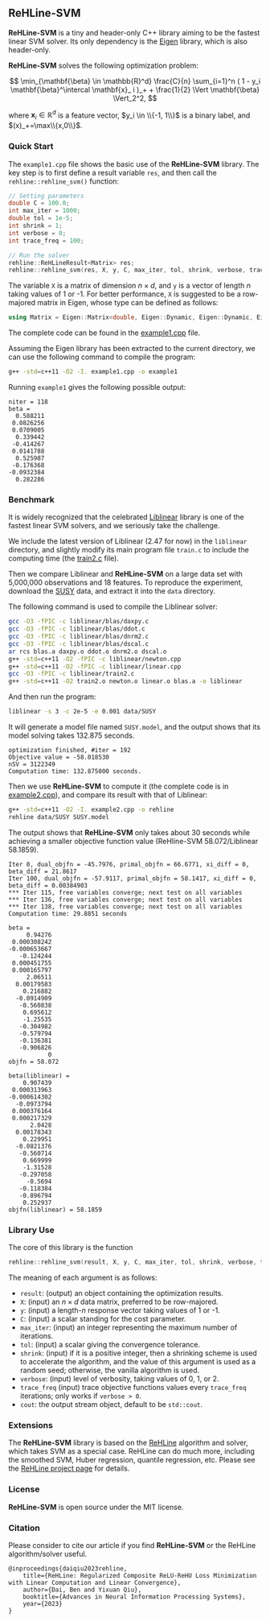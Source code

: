 ## ReHLine-SVM

**ReHLine-SVM** is a tiny and header-only C++ library aiming to be
the fastest linear SVM solver. Its only dependency is the
[Eigen](https://eigen.tuxfamily.org) library, which is also header-only.

**ReHLine-SVM** solves the following optimization problem:

$$
  \min_{\mathbf{\beta} \in \mathbb{R}^d} \frac{C}{n} \sum_{i=1}^n ( 1 - y_i \mathbf{\beta}^\intercal \mathbf{x}_ i )_+ + \frac{1}{2} \Vert \mathbf{\beta} \Vert_2^2,
$$

where $\mathbf{x}_ i \in \mathbb{R}^d$ is a feature vector, $y_i \in \\{-1, 1\\}$ is a binary label, and $(x)_+=\max\\{x,0\\}$.

### Quick Start

The `example1.cpp` file shows the basic use of the **ReHLine-SVM**
library. The key step is to first define a result variable `res`,
and then call the `rehline::rehline_svm()` function:

```cpp
// Setting parameters
double C = 100.0;
int max_iter = 1000;
double tol = 1e-5;
int shrink = 1;
int verbose = 0;
int trace_freq = 100;

// Run the solver
rehline::ReHLineResult<Matrix> res;
rehline::rehline_svm(res, X, y, C, max_iter, tol, shrink, verbose, trace_freq);
```

The variable `X` is a matrix of dimension $n\times d$, and `y`
is a vector of length $n$ taking values of 1 or -1.
For better performance, `X` is suggested to be a row-majored matrix
in Eigen, whose type can be defined as follows:

```cpp
using Matrix = Eigen::Matrix<double, Eigen::Dynamic, Eigen::Dynamic, Eigen::RowMajor>;
```

The complete code can be found in the [example1.cpp](example1.cpp) file.

Assuming the Eigen library has been extracted to the current directory,
we can use the following command to compile the program:

```bash
g++ -std=c++11 -O2 -I. example1.cpp -o example1
```

Running `example1` gives the following possible output:

```
niter = 118
beta =
  0.588211
 0.0826256
 0.0709005
  0.339442
 -0.414267
 0.0141788
  0.525987
 -0.176368
-0.0932384
  0.282286
```

### Benchmark

It is widely recognized that the celebrated
[Liblinear](https://www.csie.ntu.edu.tw/~cjlin/liblinear/) library
is one of the fastest linear SVM solvers,
and we seriously take the challenge.

We include the latest version of Liblinear (2.47 for now) in the
`liblinear` directory, and slightly modify its main program file
`train.c` to include the computing time
(the [train2.c](liblinear/train2.c) file).

Then we compare Liblinear and **ReHLine-SVM** on a large data set with
5,000,000 observations and 18 features. To reproduce the experiment,
download the [SUSY](https://www.csie.ntu.edu.tw/~cjlin/libsvmtools/datasets/binary/SUSY.xz) data,
and extract it into the `data` directory.

The following command is used to compile the Liblinear solver:

```bash
gcc -O3 -fPIC -c liblinear/blas/daxpy.c
gcc -O3 -fPIC -c liblinear/blas/ddot.c
gcc -O3 -fPIC -c liblinear/blas/dnrm2.c
gcc -O3 -fPIC -c liblinear/blas/dscal.c
ar rcs blas.a daxpy.o ddot.o dnrm2.o dscal.o
g++ -std=c++11 -O2 -fPIC -c liblinear/newton.cpp
g++ -std=c++11 -O2 -fPIC -c liblinear/linear.cpp
gcc -O3 -fPIC -c liblinear/train2.c
g++ -std=c++11 -O2 train2.o newton.o linear.o blas.a -o liblinear
```

And then run the program:

```bash
liblinear -s 3 -c 2e-5 -e 0.001 data/SUSY
```

It will generate a model file named `SUSY.model`, and the output
shows that its model solving takes 132.875 seconds.

```................*..*.*
optimization finished, #iter = 192
Objective value = -58.018530
nSV = 3122349
Computation time: 132.875000 seconds.
```

Then we use **ReHLine-SVM** to compute it
(the complete code is in [example2.cpp](example2.cpp)),
and compare its result with
that of Liblinear:

```bash
g++ -std=c++11 -O2 -I. example2.cpp -o rehline
rehline data/SUSY SUSY.model
```

The output shows that **ReHLine-SVM** only takes about 30 seconds
while achieving a smaller objective function value (ReHline-SVM 58.072/Liblinear 58.1859).

```
Iter 0, dual_objfn = -45.7976, primal_objfn = 66.6771, xi_diff = 0, beta_diff = 21.8617
Iter 100, dual_objfn = -57.9117, primal_objfn = 58.1417, xi_diff = 0, beta_diff = 0.00384903
*** Iter 115, free variables converge; next test on all variables
*** Iter 136, free variables converge; next test on all variables
*** Iter 138, free variables converge; next test on all variables
Computation time: 29.8851 seconds

beta =
     0.94276
 0.000308242
-0.000653667
   -0.124244
 0.000451755
 0.000165797
     2.06511
  0.00179583
    0.216882
  -0.0914909
   -0.560838
    0.695612
    -1.25535
   -0.304982
   -0.579794
   -0.136381
   -0.906826
           0
objfn = 58.072

beta(liblinear) =
    0.907439
 0.000313963
-0.000614302
  -0.0973794
 0.000376164
 0.000217329
      2.0428
  0.00178343
    0.229951
  -0.0821376
   -0.560714
    0.669999
    -1.31528
   -0.297058
     -0.5694
   -0.118384
   -0.896794
    0.252937
objfn(liblinear) = 58.1859
```

### Library Use

The core of this library is the function

```cpp
rehline::rehline_svm(result, X, y, C, max_iter, tol, shrink, verbose, trace_freq, cout)
```

The meaning of each argument is as follows:

- `result`: (output) an object containing the optimization results.
- `X`: (input) an $n\times d$ data matrix, preferred to be row-majored.
- `y`: (input) a length-$n$ response vector taking values of 1 or -1.
- `C`: (input) a scalar standing for the cost parameter.
- `max_iter`: (input) an integer representing the maximum number of iterations.
- `tol`: (input) a scalar giving the convergence tolerance.
- `shrink`: (input) if it is a positive integer, then a shrinking scheme is used to accelerate the algorithm, and the value of this argument is used as a random seed; otherwise, the vanilla algorithm is used.
- `verbose`: (input) level of verbosity, taking values of 0, 1, or 2.
- `trace_freq` (input) trace objective functions values every `trace_freq` iterations; only works if `verbose > 0`.
- `cout`: the output stream object, default to be `std::cout`.

### Extensions

The **ReHLine-SVM** library is based on the
[ReHLine](https://rehline.github.io/) algorithm and solver, which takes SVM
as a special case. ReHLine can do much more, including the smoothed SVM,
Huber regression, quantile regression, etc. Please see the
[ReHLine project page](https://rehline.github.io/) for details.

### License

**ReHLine-SVM** is open source under the MIT license.

### Citation

Please consider to cite our article if you find **ReHLine-SVM** or
the ReHLine algorithm/solver useful.

```
@inproceedings{daiqiu2023rehline,
    title={ReHLine: Regularized Composite ReLU-ReHU Loss Minimization with Linear Computation and Linear Convergence},
    author={Dai, Ben and Yixuan Qiu},
    booktitle={Advances in Neural Information Processing Systems},
    year={2023}
}
```
